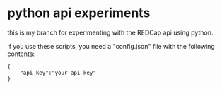 # python api experiments

this is my branch for experimenting with the REDCap api using python.

if you use these scripts, you need a "config.json" file with the following contents:

```
{
	"api_key":"your-api-key"
}
```
